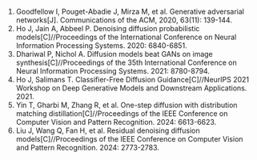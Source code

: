 <ol>
<li>Goodfellow I, Pouget-Abadie J, Mirza M, et al. Generative adversarial networks[J]. Communications of the ACM, 2020, 63(11): 139-144.
<li>Ho J, Jain A, Abbeel P. Denoising diffusion probabilistic models[C]//Proceedings of the International Conference on Neural Information Processing Systems. 2020: 6840-6851.
<li>Dhariwal P, Nichol A. Diffusion models beat GANs on image synthesis[C]//Proceedings of the 35th International Conference on Neural Information Processing Systems. 2021: 8780-8794.
<li>Ho J, Salimans T. Classifier-Free Diffusion Guidance[C]//NeurIPS 2021 Workshop on Deep Generative Models and Downstream Applications. 2021.
<li><Huang L, Chen D, Liu Y, et al. Composer: Creative and Controllable Image Synthesis with Composable Conditions[C]//International Conference on Machine Learning. PMLR, 2023: 13753-13773.
<li>Yin T, Gharbi M, Zhang R, et al. One-step diffusion with distribution matching distillation[C]//Proceedings of the IEEE Conference on Computer Vision and Pattern Recognition. 2024: 6613-6623.
<li>Liu J, Wang Q, Fan H, et al. Residual denoising diffusion models[C]//Proceedings of the IEEE Conference on Computer Vision and Pattern Recognition. 2024: 2773-2783.
</ol>

